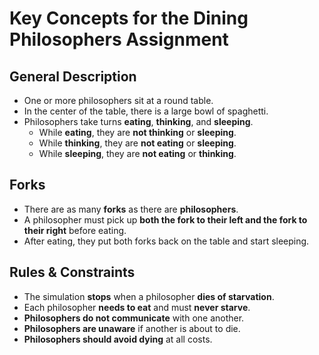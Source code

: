 # Key Concepts for the Dining Philosophers Assignment

## General Description
- One or more philosophers sit at a round table.
- In the center of the table, there is a large bowl of spaghetti.
- Philosophers take turns **eating**, **thinking**, and **sleeping**.
  - While **eating**, they are **not thinking** or **sleeping**.
  - While **thinking**, they are **not eating** or **sleeping**.
  - While **sleeping**, they are **not eating** or **thinking**.

## Forks
- There are as many **forks** as there are **philosophers**.
- A philosopher must pick up **both the fork to their left and the fork to their right** before eating.
- After eating, they put both forks back on the table and start sleeping.

## Rules & Constraints
- The simulation **stops** when a philosopher **dies of starvation**.
- Each philosopher **needs to eat** and must **never starve**.
- **Philosophers do not communicate** with one another.
- **Philosophers are unaware** if another is about to die.
- **Philosophers should avoid dying** at all costs.
